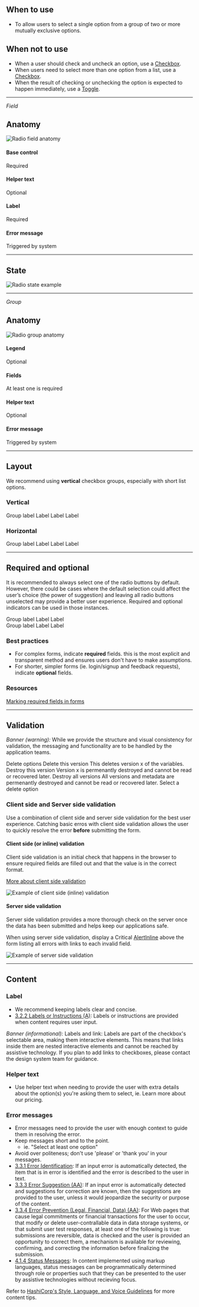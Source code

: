 ## When to use

- To allow users to select a single option from a group of two or more mutually exclusive options.

## When not to use

- When a user should check and uncheck an option, use a [Checkbox](/components/form/checkbox/overview).
- When users need to select more than one option from a list, use a [Checkbox](/components/form/checkbox/overview).
- When the result of checking or unchecking the option is expected to happen immediately, use a [Toggle](/components/form/toggle/overview).

---

_Field_

## Anatomy

![Radio field anatomy](/assets/components/form/radio/radio-field-anatomy.png)

#### Base control

Required

#### Helper text

Optional

#### Label

Required

#### Error message

Triggered by system

---

## State

![Radio state example](/assets/components/form/radio/radio-state.png)

---

_Group_

## Anatomy

![Radio group anatomy](/assets/components/form/radio/radio-group-anatomy.png)

#### Legend

Optional

#### Fields

At least one is required

#### Helper text

Optional

#### Error message

Triggered by system

---

## Layout

We recommend using **vertical** checkbox groups, especially with short list options.

### Vertical

<section>
  <Hds::Form::Radio::Group @layout="vertical" @name="group" as |G|>
    <G.Legend>Group label</G.Legend>
    <G.Radio::Field as |F|>
      <F.Label>Label</F.Label>
    </G.Radio::Field>
    <G.Radio::Field as |F|>
      <F.Label>Label</F.Label>
    </G.Radio::Field>
    <G.Radio::Field as |F|>
      <F.Label>Label</F.Label>
    </G.Radio::Field>
  </Hds::Form::Radio::Group>
</section>

### Horizontal

<section>
  <Hds::Form::Radio::Group @layout="horizontal" @name="group" as |G|>
    <G.Legend>Group label</G.Legend>
    <G.Radio::Field as |F|>
      <F.Label>Label</F.Label>
    </G.Radio::Field>
    <G.Radio::Field as |F|>
      <F.Label>Label</F.Label>
    </G.Radio::Field>
    <G.Radio::Field as |F|>
      <F.Label>Label</F.Label>
    </G.Radio::Field>
  </Hds::Form::Radio::Group>
</section>

---

## Required and optional

It is recommended to always select one of the radio buttons by default. However, there could be cases where the default selection could affect the user’s choice (the power of suggestion) and leaving all radio buttons unselected may provide a better user experience. Required and optional indicators can be used in those instances.

<section>
  <Hds::Form::Radio::Group @isRequired={{true}} @layout="vertical" @name="group" as |G|>
    <G.Legend>Group label</G.Legend>
    <G.Radio::Field as |F|>
      <F.Label>Label</F.Label>
    </G.Radio::Field>
    <G.Radio::Field as |F|>
      <F.Label>Label</F.Label>
    </G.Radio::Field>
  </Hds::Form::Radio::Group>
</section>

<section>
  <Hds::Form::Radio::Group @isOptional={{true}} @layout="vertical" @name="group" as |G|>
    <G.Legend>Group label</G.Legend>
    <G.Radio::Field as |F|>
      <F.Label>Label</F.Label>
    </G.Radio::Field>
    <G.Radio::Field as |F|>
      <F.Label>Label</F.Label>
    </G.Radio::Field>
  </Hds::Form::Radio::Group>
</section>

### Best practices

- For complex forms, indicate **required** fields. this is the most explicit and transparent method and ensures users don't have to make assumptions.
- For shorter, simpler forms (ie. login/signup and feedback requests), indicate **optional** fields.

### Resources

[Marking required fields in forms](https://www.nngroup.com/articles/required-fields/)

---

## Validation

_Banner (warning):_ While we provide the structure and visual consistency for validation, the messaging and functionality are to be handled by the application teams.

<section>
  <Hds::Form::Radio::Group @layout="vertical" @name="delete-options" as |G|>
    <G.Legend>Delete options</G.Legend>
    <G.Radio::Field as |F|>
      <F.Label>Delete this version</F.Label>
      <F.HelperText>This deletes version x of the variables.</F.HelperText>
    </G.Radio::Field>
    <G.Radio::Field as |F|>
      <F.Label>Destroy this version</F.Label>
      <F.HelperText>Version x is permenantly destroyed and cannot be read or recovered later.</F.HelperText>
    </G.Radio::Field>
    <G.Radio::Field as |F|>
      <F.Label>Destroy all versions</F.Label>
      <F.HelperText>All versions and metadata are permenantly destroyed and cannot be read or recovered later.</F.HelperText>
    </G.Radio::Field>
    <G.Error>Select a delete option</G.Error>
  </Hds::Form::Radio::Group>
</section>

### Client side and Server side validation

Use a combination of client side and server side validation for the best user experience. Catching basic erros with client side validation allows the user to quickly resolve the error **before** submitting the form.

#### Client side (or inline) validation

Client side validation is an initial check that happens in the browser to ensure required fields are filled out and that the value is in the correct format.

[More about client side validation](https://developer.mozilla.org/en-US/docs/Learn/Forms/Form_validation)

![Example of client side (inline) validation](/assets/components/general/validation-client_side.png)

#### Server side validation

Server side validation provides a more thorough check on the server once the data has been submitted and helps keep our applications safe.

When using server side validation, display a Critical [AlertInline](/components/alerts/overview) above the form listing all errors with links to each invalid field.

![Example of server side validation](/assets/components/general/validation-server_side.png)

---

## Content

### Label

- We recommend keeping labels clear and concise.
- [3.2.2 Labels or Instructions (A)](https://www.w3.org/WAI/WCAG21/Understanding/labels-or-instructions.html): Labels or instructions are provided when content requires user input.

_Banner (informational):_ Labels and link: Labels are part of the checkbox's selectable area, making them interactive elements. This means that links inside them are nested interactive elements and cannot be reached by assistive technology. If you plan to add links to checkboxes, please contact the design system team for guidance.

### Helper text

- Use helper text when needing to provide the user with extra details about the option(s) you're asking them to select, ie. Learn more about our pricing.

### Error messages

- Error messages need to provide the user with enough context to guide them in resolving the error.
- Keep messages short and to the point.
  - ie. "Select at least one option"
- Avoid over politeness; don't use 'please' or 'thank you' in your messages.
- [3.3.1 Error Identification](https://www.w3.org/WAI/WCAG21/Understanding/error-identification.html): If an input error is automatically detected, the item that is in error is identified and the error is described to the user in text.
- [3.3.3 Error Suggestion (AA)](https://www.w3.org/WAI/WCAG21/Understanding/error-suggestion.html): If an input error is automatically detected and suggestions for correction are known, then the suggestions are provided to the user, unless it would jeopardize the security or purpose of the content.
- [3.3.4 Error Prevention (Legal, Financial, Data) (AA)](https://www.w3.org/WAI/WCAG21/Understanding/error-prevention-legal-financial-data.html): For Web pages that cause legal commitments or financial transactions for the user to occur, that modify or delete user-contrallable data in data storage systems, or that submit user test responses, at least one of the following is true: submissions are reversible, data is checked and the user is provided an opportunity to correct them, a mechanism is available for reviewing, confirming, and correcting the information before finalizing the submission.
- [4.1.4 Status Messages](https://www.w3.org/WAI/WCAG21/Understanding/status-messages.html): In content implemented using markup languages, status messages can be programmatically determined through role or properties such that they can be presented to the user by assistive technologies without recieving focus.

Refer to [HashiCorp's Style, Language, and Voice Guidelines](https://docs.google.com/document/d/1MRvGd6tS5JkIwl_GssbyExkMJqOXKeUE00kSEtFi8m8/edit?usp=sharing) for more content tips.
